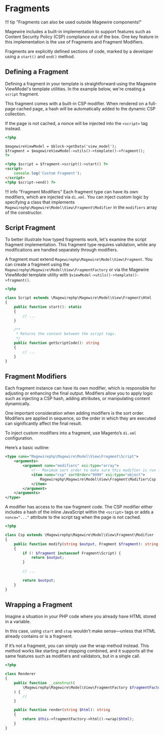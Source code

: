 # Fragments

!!! tip "Fragments can also be used outside Magewire components!"

Magewire includes a built-in implementation to support features such as Content Security Policy (CSP) compliance out of the box.
One key feature in this implementation is the use of Fragments and Fragment Modifiers.

Fragments are explicitly defined sections of code, marked by a developer using a `start()` and `end()` method.

## Defining a Fragment

Defining a fragment in your template is straightforward using the Magewire ViewModel's template utilities. In the example below,
we're creating a `script` fragment.

This fragment comes with a built-in CSP modifier. When rendered on a full-page cached page, a hash will be automatically
added to the dynamic CSP collection.

If the page is not cached, a nonce will be injected into the `<script>` tag instead.

```html
<?php

$magewireViewModel = $block->getData('view_model');
$fragment = $magewireViewModel->utils()->template()->fragment();
?>

<?php $script = $fragment->script()->start() ?>
<script>
    console.log('Custom Fragment');
</script>
<?php $script->end() ?>
```

!!! info "Fragment Modifiers"
    Each fragment type can have its own modifiers, which are injected via `di.xml`. You can inject custom logic by
    specifying a class that implements `Magewirephp\Magewire\Model\View\Fragment\Modifier`
    in the `modifiers` array of the constructor.

## Script Fragment

To better illustrate how typed fragments work, let's examine the script fragment implementation.
This fragment type requires validation, while any modifications are handled separately through modifiers.

A fragment must extend `Magewirephp\Magewire\Model\View\Fragment`. You can create a fragment using the `Magewirephp\Magewire\Model\View\FragmentFactory`
or via the Magewire ViewModel template utility with `$viewModel->utils()->template()->fragment()`.

```php title="Magewirephp\Magewire\Model\View\Fragment\Script"
<?php

class Script extends \Magewirephp\Magewire\Model\View\Fragment\Html
{
    public function start(): static
    {
        // ...
    }

    /**
     * Returns the content between the script tags.
     */
    public function getScriptCode(): string
    {
        // ...
    }
}
```

## Fragment Modifiers

Each fragment instance can have its own modifier, which is responsible for adjusting or enhancing the final output. Modifiers allow you to apply logic such as injecting a CSP hash, adding attributes, or manipulating content dynamically.

One important consideration when adding modifiers is the sort order. Modifiers are applied in sequence, so the order in which they are executed can significantly affect the final result.

To inject custom modifiers into a fragment, use Magento’s `di.xml` configuration.

Here’s a basic outline:

```xml
<type name="Magewirephp\Magewire\Model\View\Fragment\Script">
    <arguments>
        <argument name="modifiers" xsi:type="array">
            <!-- Maximum sort order to make sure this modifier is run last. -->
            <item name="csp" sortOrder="9999" xsi:type="object">
                Magewirephp\Magewire\Model\View\Fragment\Modifier\Csp
            </item>
        </argument>
    </arguments>
</type>
```

A modifier has access to the raw fragment code. The CSP modifier either includes a hash of the inline JavaScript within
the `<script>` tags or adds a `nonce="..."` attribute to the script tag when the page is not cached.

```php title="Magewirephp\Magewire\Model\View\Fragment\Modifier\Csp"
<?php

class Csp extends \Magewirephp\Magewire\Model\View\Fragment\Modifier
{
    public function modify(string $output, Fragment $fragment): string
    {
        if (! $fragment instanceof Fragment\Script) {
            return $output;
        }
    
        // ...
    
        return $output;
    }
}
```

## Wrapping a Fragment

Imagine a situation in your PHP code where you already have HTML stored in a variable.

In this case, using `start` and `stop` wouldn’t make sense—unless that HTML already contains or is a fragment.

If it’s not a fragment, you can simply use the wrap method instead. This method works like starting and stopping combined,
and it supports all the same features such as modifiers and validators, but in a single call.

```php title="Vendor\Module\Model\View\Renderer"
<?php

class Renderer
{
    public function __construct(
        \Magewirephp\Magewire\Model\View\FragmentFactory $fragmentFactory
    ) {
        //
    }

    public function render(string $html): string
    { 
        return $this->fragmentFactory->html()->wrap($html); 
    }
}
```
